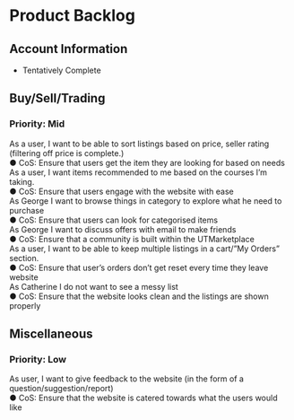 # Product Backlog

## Account Information
* Tentatively Complete

## Buy/Sell/Trading

### Priority: Mid

As a user, I want to be able to sort listings based on price, seller rating (filtering off price is complete.)\
● CoS: Ensure that users get the item they are looking for based on needs\
As a user, I want items recommended to me based on the courses I’m taking.\
● CoS: Ensure that users engage with the website with ease\
As George I want to browse things in category to explore what he need to purchase\
● CoS: Ensure that users can look for categorised items\
As George I want to discuss offers with email to make friends\
● CoS: Ensure that a community is built within the UTMarketplace\
As a user, I want to be able to keep multiple listings in a cart/”My Orders” section.\
● CoS: Ensure that user’s orders don’t get reset every time they leave website\
As Catherine I do not want to see a messy list\
● CoS: Ensure that the website looks clean and the listings are shown properly

## Miscellaneous

### Priority: Low

As user, I want to give feedback to the website (in the form of a question/suggestion/report)\
● CoS: Ensure that the website is catered towards what the users would like
